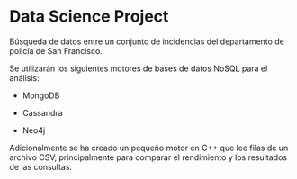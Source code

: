 # Data Science Project

Búsqueda de datos entre un conjunto de incidencias del departamento de policía de San Francisco.

Se utilizarán los siguientes motores de bases de datos NoSQL para el análisis:

* MongoDB

* Cassandra

* Neo4j

Adicionalmente se ha creado un pequeño motor en C++ que lee filas de un archivo CSV, principalmente para comparar el rendimiento y los resultados de las consultas.
